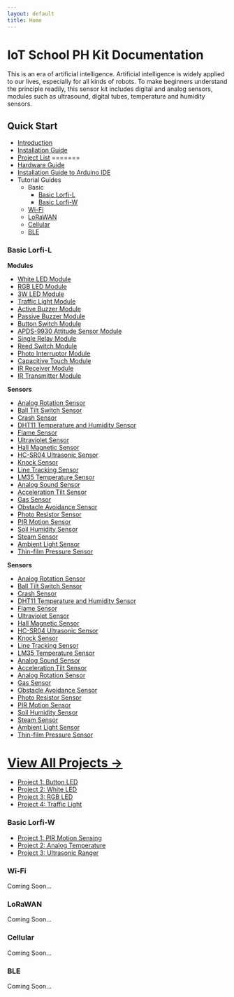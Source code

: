 ```yaml
---
layout: default
title: Home
---
```


# IoT School PH Kit Documentation

This is an era of artificial intelligence. Artificial intelligence is widely applied to our lives, especially for all kinds of robots. To make beginners understand the principle readily, this sensor kit includes digital and analog sensors, modules such as ultrasound, digital tubes, temperature and humidity sensors.

## **Quick Start**
- [Introduction](docs/introduction.html)
- [Installation Guide](docs/installation.html)
- [Project List](#Guides)
=======
- [Hardware Guide](docs/hardware-guide.html)
- [Installation Guide to Arduino IDE](docs/installation.html)
- Tutorial Guides
  - Basic
    - [Basic Lorfi-L](#basic-lorfi-l)
    - [Basic Lorfi-W](#basic-lorfi-w)
  - [Wi-Fi](#wi-fi)
  - [LoRaWAN](#lorawan)
  - [Cellular](#cellular)
  - [BLE](#ble)


### **Basic Lorfi-L**

  <summary><strong>Modules</strong></summary>
  <ul>
    <li><a href="/docs/projects/Basic/Lorfi-L/Components-Modules/White-LED-Module.html">White LED Module</a></li>
    <li><a href="/docs/projects/Basic/Lorfi-L/Components-Modules/RGB-LED-Module.html">RGB LED Module</a></li>
    <li><a href="/docs/projects/Basic/Lorfi-L/Components-Modules/3W_LED_Module.html">3W LED Module</a></li>
    <li><a href="/docs/projects/Basic/Lorfi-L/Components-Modules/Traffic-Light-Module.html">Traffic Light Module</a></li>
    <li><a href="/docs/projects/Basic/Lorfi-L/Components-Modules/Active_Buzzer.html">Active Buzzer Module</a></li>
    <li><a href="/docs/projects/Basic/Lorfi-L/Components-Modules/Passive-Buzzer-Module.html">Passive Buzzer Module</a></li>
    <li><a href="/docs/projects/Basic/Lorfi-L/Components-Modules/Button-Switch-Module.html">Button Switch Module</a></li>
    <li><a href="/docs/projects/Basic/Lorfi-L/Components-Modules/APDS-9930-Attitude-Sensor-Module.html">APDS-9930 Attitude Sensor Module</a></li>
    <li><a href="/docs/projects/Basic/Lorfi-L/Components-Modules/Single-Relay-Module.html">Single Relay Module</a></li>
    <li><a href="/docs/projects/Basic/Lorfi-L/Components-Modules/Reed-Switch-Module.html">Reed Switch Module</a></li>
    <li><a href="/docs/projects/Basic/Lorfi-L/Components-Modules/Photo-Interruptor-Module.html">Photo Interruptor Module</a></li>
    <li><a href="/docs/projects/Basic/Lorfi-L/Components-Modules/Capacitive-Touch-Module.html">Capacitive Touch Module</a></li>
    <li><a href="/docs/projects/Basic/Lorfi-L/Components-Modules/IR-Receiver-Module.html">IR Receiver Module</a></li>
    <li><a href="/docs/projects/Basic/Lorfi-L/Components-Modules/IR-Transmitter-Module.html">IR Transmitter Module</a></li>
  </ul>

  <summary><strong>Sensors</strong></summary>
  <ul>
    <li><a href="/docs/projects/Basic/Lorfi-L/Components-Sensors/Analog-Rotation-Sensor.html">Analog Rotation Sensor</a></li>
    <li><a href="/docs/projects/Basic/Lorfi-L/Components-Sensors/Ball-Tilt-Switch-Sensor.html">Ball Tilt Switch Sensor</a></li>
    <li><a href="/docs/projects/Basic/Lorfi-L/Components-Sensors/Crash-Sensor.html">Crash Sensor</a></li>
    <li><a href="/docs/projects/Basic/Lorfi-L/Components-Sensors/DTH11-Temperature-and-Humidity-Sensor.html">DHT11 Temperature and Humidity Sensor</a></li>
    <li><a href="/docs/projects/Basic/Lorfi-L/Components-Sensors/Flame-Sensor.html">Flame Sensor</a></li>
    <li><a href="/docs/projects/Basic/Lorfi-L/Components-Sensors/GUVA-S12SD-3528-Ultraviolet-Sensor.html">Ultraviolet Sensor</a></li>
    <li><a href="/docs/projects/Basic/Lorfi-L/Components-Sensors/Hall-Magnetic-Sensor.html">Hall Magnetic Sensor</a></li>
    <li><a href="/docs/projects/Basic/Lorfi-L/Components-Sensors/HC-SR04-Ultrasonic-Sensor.html">HC-SR04 Ultrasonic Sensor</a></li>
    <li><a href="/docs/projects/Basic/Lorfi-L/Components-Sensors/Knock-Sensor.html">Knock Sensor</a></li>
    <li><a href="/docs/projects/Basic/Lorfi-L/Components-Sensors/Line-Tracking-Sensor.html">Line Tracking Sensor</a></li>
    <li><a href="/docs/projects/Basic/Lorfi-L/Components-Sensors/LM35-Temperature-Sensor.html">LM35 Temperature Sensor</a></li>
    <li><a href="/docs/projects/Basic/Lorfi-L/Components-Sensors/Analog-Sound-Sensor.html">Analog Sound Sensor</a></li>
    <li><a href="/docs/projects/Basic/Lorfi-L/Components-Sensors/MMA8452Q-Module-Acceleration-Tilt-Sensor.html">Acceleration Tilt Sensor</a></li>
    <li><a href="/docs/projects/Basic/Lorfi-L/Components-Sensors/Gas-Sensor.html">Gas Sensor</a></li>
    <li><a href="/docs/projects/Basic/Lorfi-L/Components-Sensors/Obstacle-Avoidance-Sensor.html">Obstacle Avoidance Sensor</a></li>
    <li><a href="/docs/projects/Basic/Lorfi-L/Components-Sensors/Photo-Resistor-Sensor.html">Photo Resistor Sensor</a></li>
    <li><a href="/docs/projects/Basic/Lorfi-L/Components-Sensors/PIR-Motion-Sensor.html">PIR Motion Sensor</a></li>
    <li><a href="/docs/projects/Basic/Lorfi-L/Components-Sensors/Soil-Humidity-Sensor.html">Soil Humidity Sensor</a></li>
    <li><a href="/docs/projects/Basic/Lorfi-L/Components-Sensors/Steam-Sensor.html">Steam Sensor</a></li>
    <li><a href="/docs/projects/Basic/Lorfi-L/Components-Sensors/TEMT6000-Sensor.html">Ambient Light Sensor</a></li>
    <li><a href="/docs/projects/Basic/Lorfi-L/Components-Sensors/Thin-Film-Pressure-Sensor.html">Thin-film Pressure Sensor</a></li>
  </ul>

  **Sensors**
  - [Analog Rotation Sensor](docs/projects/Basic/Lorfi-L/Components-Sensors/Analog-Rotation-Sensor.html)
  - [Ball Tilt Switch Sensor](docs/projects/Basic/Lorfi-L/Components-Sensors/Ball-Tilt-Switch-Sensor.html)
  - [Crash Sensor](docs/projects/Basic/Lorfi-L/Components-Sensors/Crash-Sensor.html)
  - [DHT11 Temperature and Humidity Sensor](docs/projects/Basic/Lorfi-L/Components-Sensors/DTH11-Temperature-and-Humidity-Sensor.html)
  - [Flame Sensor](docs/projects/Basic/Lorfi-L/Components-Sensors/Flame-Sensor.html)
  - [Ultraviolet Sensor](docs/projects/Basic/Lorfi-L/Components-Sensors/GUVA-S12SD-3528-Ultraviolet-Sensor.html)
  - [Hall Magnetic Sensor](docs/projects/Basic/Lorfi-L/Components-Sensors/Hall-Magnetic-Sensor.html)
  - [HC-SR04 Ultrasonic Sensor](docs/projects/Basic/Lorfi-L/Components-Sensors/HC-SR04-Ultrasonic-Sensor.html)
  - [Knock Sensor](docs/projects/Basic/Lorfi-L/Components-Sensors/Knock-Sensor.html)
  - [Line Tracking Sensor](docs/projects/Basic/Lorfi-L/Components-Sensors/Line-Tracking-Sensor.html)
  - [LM35 Temperature Sensor](docs/projects/Basic/Lorfi-L/Components-Sensors/LM35-Temperature-Sensor.html)
  - [Analog Sound Sensor](docs/projects/Basic/Lorfi-L/Components-Sensors/Analog-Sound-Sensor.html)
  - [Acceleration Tilt Sensor](docs/projects/Basic/Lorfi-L/Components-Sensors/MMA8452Q-Module-Acceleration-Tilt-Sensor.html)
  - [Analog Rotation Sensor](docs/projects/Basic/Lorfi-L/Components-Sensors/Analog-Rotation-Sensor.html)
  - [Gas Sensor](docs/projects/Basic/Lorfi-L/Components-Sensors/Gas-Sensor.html)
  - [Obstacle Avoidance Sensor](docs/projects/Basic/Lorfi-L/Components-Sensors/Obstacle-Avoidance-Sensor.html)
  - [Photo Resistor Sensor](docs/projects/Basic/Lorfi-L/Components-Sensors/Photo-Resistor-Sensor.html)
  - [PIR Motion Sensor](docs/projects/Basic/Lorfi-L/Components-Sensors/PIR-Motion-Sensor.html)
  - [Soil Humidity Sensor](docs/projects/Basic/Lorfi-L/Components-Sensors/Soil-Humidity-Sensor.html)
  - [Steam Sensor](docs/projects/Basic/Lorfi-L/Components-Sensors/Steam-Sensor.html)
  - [Ambient Light Sensor](docs/projects/Basic/Lorfi-L/Components-Sensors/TEMT6000-Sensor.html)
  - [Thin-film Pressure Sensor](docs/projects/Basic/Lorfi-L/Components-Sensors/Thin-Film-Pressure-Sensor.html)

[View All Projects →](docs/Guides/)
=======
- [Project 1: Button LED](/docs/projects/Basic/Lorfi-L/Button-switch-module.html)
- [Project 2: White LED](/docs/projects/Basic/Lorfi-L/Components-Modules/White-LED-Module.html)
- [Project 3: RGB LED](docs/projects/project-02-rgb-led.html)
- [Project 4: Traffic Light](docs/projects/project-03-traffic-light.html)

### **Basic Lorfi-W**

- [Project 1: PIR Motion Sensing](docs/projects/project-18-pir-motion.html)
- [Project 2: Analog Temperature](docs/projects/project-19-analog-temperature.html)
- [Project 3: Ultrasonic Ranger](docs/projects/Projects_Usecases/project-36-ultrasonic.html)

### **Wi-Fi**

Coming Soon...

### **LoRaWAN**

Coming Soon...

### **Cellular**

Coming Soon...

### **BLE**

Coming Soon...
